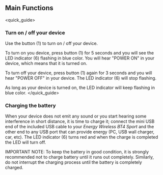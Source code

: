 ## Main Functions
<quick_guide>
### Turn on / off your device

Use the button (1) to turn on / off your device.

To turn on you device, press button (1) for 5 seconds and you will see the LED indicator (6) flashing in blue color. You will hear "POWER ON" in your device, which means that it is turned on.

To turn off your device, press button (1) again for 3 seconds and you will hear "POWER OFF" in your device. The LED indicator (6) will stop flashing.

As long as your device is turned on, the LED indicator will keep flashing in blue color.
</quick_guide>
### Charging the battery

When your device does not emit any sound or you start hearing some interference in short distance, it is time to charge it; connect the mini USB end of the included USB cable to your *Energy Wireless BT4 Sport* and the other end to any USB port that can provide energy (PC, USB wall charger, car, etc). The LED indicator (6) turns red and when the charge is completed the LED will turn off.

IMPORTANT NOTE: To keep the battery in good condition, it is strongly recommended not to charge battery until it runs out completely. Similarly, do not interrupt the charging process until the battery is completely charged.
